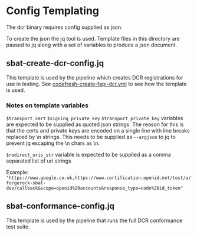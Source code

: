 # Config Templating
The dcr binary requires config supplied as json.

To create the json the jq tool is used. Template files in this directory are passed to jq along with a set of variables 
to produce a json document.

## sbat-create-dcr-config.jq

This template is used by the pipeline which creates DCR registrations for use in testing. 
See [codefresh-create-fapi-dcr.yml](../codefresh-create-fapi-dcr.yml) to see how the template is used.

### Notes on template variables

`$transport_cert` `$signing_private_key` `$transport_private_key`  variables are expected to be supplied as quoted json strings.
The reason for this is that the certs and private keys are encoded on a single line with line breaks replaced by \n strings.
This needs to be supplied as `--argjson` to jq to prevent jq escaping the \n chars as \\n.

`$redirect_uris_str` variable is expected to be supplied as a comma separated list of uri strings

Example: `"https://www.google.co.uk,https://www.certification.openid.net/test/a/forgerock-sbat-dev/callback&scope=openid%20accounts&response_type=code%20id_token"`

## sbat-conformance-config.jq

This template is used by the pipeline that runs the full DCR conformance test suite.
